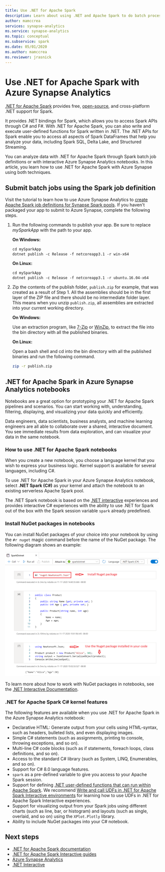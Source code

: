 ```yaml
---
title: Use .NET for Apache Spark
description: Learn about using .NET and Apache Spark to do batch processing, real-time streaming, machine learning, and write ad-hoc queries in Azure Synapse Analytics notebooks.
author: mamccrea 
services: synapse-analytics 
ms.service: synapse-analytics 
ms.topic: conceptual
ms.subservice: spark
ms.date: 05/01/2020 
ms.author: mamccrea 
ms.reviewer: jrasnick
---
```


# Use .NET for Apache Spark with Azure Synapse Analytics

[.NET for Apache Spark](https://dot.net/spark) provides free, [open-source](https://github.com/dotnet/spark), and cross-platform .NET support for Spark. 

It provides .NET bindings for Spark, which allows you to access Spark APIs through C# and F#. With .NET for Apache Spark, you can also write and execute user-defined functions for Spark written in .NET. The .NET APIs for Spark enable you to access all aspects of Spark DataFrames that help you analyze your data, including Spark SQL, Delta Lake, and Structured Streaming.

You can analyze data with .NET for Apache Spark through Spark batch job definitions or with interactive Azure Synapse Analytics notebooks. In this article, you learn how to use .NET for Apache Spark with Azure Synapse using both techniques.

## Submit batch jobs using the Spark job definition

Visit the tutorial to learn how to use Azure Synapse Analytics to [create Apache Spark job definitions for Synapse Spark pools](apache-spark-job-definitions.md). If you haven't packaged your app to submit to Azure Synapse, complete the following steps.

1. Run the following commands to publish your app. Be sure to replace *mySparkApp* with the path to your app.

   **On Windows:**

   ```dotnetcli
   cd mySparkApp
   dotnet publish -c Release -f netcoreapp3.1 -r win-x64
   ```
   
   **On Linux:**

   ```dotnetcli
   cd mySparkApp
   dotnet publish -c Release -f netcoreapp3.1 -r ubuntu.16.04-x64
   ```

2. Zip the contents of the publish folder, `publish.zip` for example, that was created as a result of Step 1. All the assemblies should be in the first layer of the ZIP file and there should be no intermediate folder layer. This means when you unzip `publish.zip`, all assemblies are extracted into your current working directory.

    **On Windows:**

    Use an extraction program, like [7-Zip](https://www.7-zip.org/) or [WinZip](https://www.winzip.com/), to extract the file into the bin directory with all the published binaries.

    **On Linux:**

    Open a bash shell and cd into the bin directory with all the published binaries and run the following command.

    ```bash
    zip -r publish.zip
    ```

## .NET for Apache Spark in Azure Synapse Analytics notebooks 

Notebooks are a great option for prototyping your .NET for Apache Spark pipelines and scenarios. You can start working with, understanding, filtering, displaying, and visualizing your data quickly and efficiently. 

Data engineers, data scientists, business analysts, and machine learning engineers are all able to collaborate over a shared,  interactive document. You see immediate results from data exploration, and can visualize your data in the same notebook.

### How to use .NET for Apache Spark notebooks

When you create a new notebook, you choose a language kernel that you wish to express your business logic. Kernel support is available for several languages, including C#.

To use .NET for Apache Spark in your Azure Synapse Analytics notebook, select **.NET Spark (C#)** as your kernel and attach the notebook to an existing serverless Apache Spark pool.

The .NET Spark notebook is based on the [.NET interactive](https://github.com/dotnet/interactive) experiences and provides interactive C# experiences with the ability to use .NET for Spark out of the box with the Spark session variable `spark` already predefined.

### Install NuGet packages in notebooks

You can install NuGet packages of your choice into your notebook by using the `#r nuget` magic command before the name of the NuGet package. The following diagram shows an example:

![Screenshot that shows using #r to install a Spark .NET notebook NuGet package](./media/apache-spark-development-using-notebooks/synapse-spark-dotnet-notebook-nuget.png)

To learn more about how to work with NuGet packages in notebooks, see the [.NET Interactive Documentation](https://github.com/dotnet/interactive/blob/main/docs/nuget-overview.md).

### .NET for Apache Spark C# kernel features

The following features are available when you use .NET for Apache Spark in the Azure Synapse Analytics notebook:

* Declarative HTML: Generate output from your cells using HTML-syntax, such as headers, bulleted lists, and even displaying images.
* Simple C# statements (such as assignments, printing to console, throwing exceptions, and so on).
* Multi-line C# code blocks (such as if statements, foreach loops, class definitions, and so on).
* Access to the standard C# library (such as System, LINQ, Enumerables, and so on).
* Support for C# 8.0 language features.
* `spark` as a pre-defined variable to give you access to your Apache Spark session.
* Support for defining [.NET user-defined functions that can run within Apache Spark](/dotnet/spark/how-to-guides/udf-guide). We recommend [Write and call UDFs in .NET for Apache Spark Interactive environments](/dotnet/spark/how-to-guides/dotnet-interactive-udf-issue) for learning how to use UDFs in .NET for Apache Spark Interactive experiences.
* Support for visualizing output from your Spark jobs using different charts (such as line, bar, or histogram) and layouts (such as single, overlaid, and so on) using the `XPlot.Plotly` library.
* Ability to include NuGet packages into your C# notebook.

## Next steps

* [.NET for Apache Spark documentation](/dotnet/spark/)
* [.NET for Apache Spark Interactive guides](/dotnet/spark/how-to-guides/dotnet-interactive-udf-issue)
* [Azure Synapse Analytics](https://azure.microsoft.com/services/synapse-analytics/)
* [.NET Interactive](https://devblogs.microsoft.com/dotnet/creating-interactive-net-documentation/)

